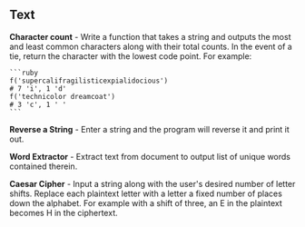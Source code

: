 Text
---------

**Character count** - Write a function that takes a string and outputs the most and least common characters along with their total counts. In the event of a tie, return the character with the lowest code point. For example:

    ```ruby
    f('supercalifragilisticexpialidocious')
    # 7 'i', 1 'd'
    f('technicolor dreamcoat')
    # 3 'c', 1 ' '
    ```

**Reverse a String** - Enter a string and the program will reverse it and print it out.

**Word Extractor** - Extract text from document to output list of unique words contained therein.

**Caesar Cipher** - Input a string along with the user's desired number of letter shifts. Replace each plaintext letter with a letter a fixed number of places down the alphabet. For example with a shift of three, an E in the plaintext becomes H in the ciphertext.
